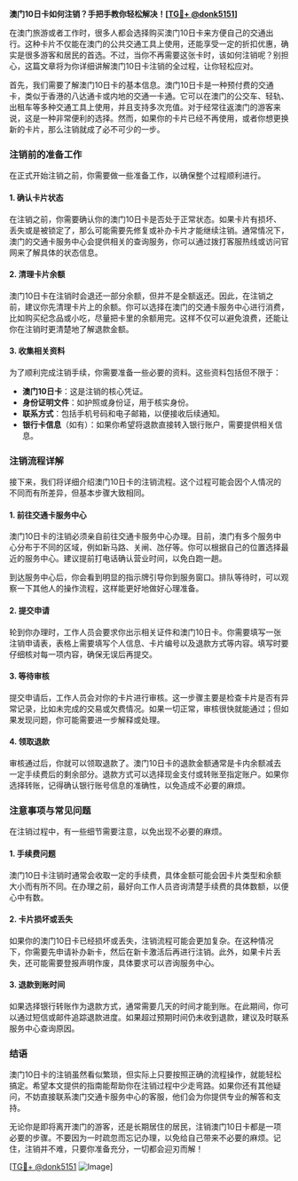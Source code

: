 **澳门10日卡如何注销？手把手教你轻松解决！[[TG💪+ @donk5151](https://t.me/s/donk5151)]**

在澳门旅游或者工作时，很多人都会选择购买澳门10日卡来方便自己的交通出行。这种卡片不仅能在澳门的公共交通工具上使用，还能享受一定的折扣优惠，确实是很多游客和居民的首选。不过，当你不再需要这张卡时，该如何注销呢？别担心，这篇文章将为你详细讲解澳门10日卡注销的全过程，让你轻松应对。

首先，我们需要了解澳门10日卡的基本信息。澳门10日卡是一种预付费的交通卡，类似于香港的八达通卡或内地的交通一卡通。它可以在澳门的公交车、轻轨、出租车等多种交通工具上使用，并且支持多次充值。对于经常往返澳门的游客来说，这是一种非常便利的选择。然而，如果你的卡片已经不再使用，或者你想更换新的卡片，那么注销就成了必不可少的一步。

### **注销前的准备工作**

在正式开始注销之前，你需要做一些准备工作，以确保整个过程顺利进行。

#### **1. 确认卡片状态**
在注销之前，你需要确认你的澳门10日卡是否处于正常状态。如果卡片有损坏、丢失或是被锁定了，那么可能需要先修复或补办卡片才能继续注销。通常情况下，澳门的交通卡服务中心会提供相关的查询服务，你可以通过拨打客服热线或访问官网来了解具体的状态信息。

#### **2. 清理卡片余额**
澳门10日卡在注销时会退还一部分余额，但并不是全额返还。因此，在注销之前，建议你先清理卡片上的余额。你可以选择在澳门的交通卡服务中心进行消费，比如购买纪念品或小吃，尽量把卡里的余额用完。这样不仅可以避免浪费，还能让你在注销时更清楚地了解退款金额。

#### **3. 收集相关资料**
为了顺利完成注销手续，你需要准备一些必要的资料。这些资料包括但不限于：
- **澳门10日卡**：这是注销的核心凭证。
- **身份证明文件**：如护照或身份证，用于核实身份。
- **联系方式**：包括手机号码和电子邮箱，以便接收后续通知。
- **银行卡信息**（如有）：如果你希望将退款直接转入银行账户，需要提供相关信息。

### **注销流程详解**

接下来，我们将详细介绍澳门10日卡的注销流程。这个过程可能会因个人情况的不同而有所差异，但基本步骤大致相同。

#### **1. 前往交通卡服务中心**
澳门10日卡的注销必须亲自前往交通卡服务中心办理。目前，澳门有多个服务中心分布于不同的区域，例如新马路、关闸、氹仔等。你可以根据自己的位置选择最近的服务中心。建议提前打电话确认营业时间，以免白跑一趟。

到达服务中心后，你会看到明显的指示牌引导你到服务窗口。排队等待时，可以观察一下其他人的操作流程，这样能更好地做好心理准备。

#### **2. 提交申请**
轮到你办理时，工作人员会要求你出示相关证件和澳门10日卡。你需要填写一张注销申请表，表格上需要填写个人信息、卡片编号以及退款方式等内容。填写时要仔细核对每一项内容，确保无误后再提交。

#### **3. 等待审核**
提交申请后，工作人员会对你的卡片进行审核。这一步骤主要是检查卡片是否有异常记录，比如未完成的交易或欠费情况。如果一切正常，审核很快就能通过；但如果发现问题，你可能需要进一步解释或处理。

#### **4. 领取退款**
审核通过后，你就可以领取退款了。澳门10日卡的退款金额通常是卡内余额减去一定手续费后的剩余部分。退款方式可以选择现金支付或转账至指定账户。如果你选择转账，记得确认银行账号信息的准确性，以免造成不必要的麻烦。

### **注意事项与常见问题**

在注销过程中，有一些细节需要注意，以免出现不必要的麻烦。

#### **1. 手续费问题**
澳门10日卡注销时通常会收取一定的手续费，具体金额可能会因卡片类型和余额大小而有所不同。在办理之前，最好向工作人员咨询清楚手续费的具体数额，以便心中有数。

#### **2. 卡片损坏或丢失**
如果你的澳门10日卡已经损坏或丢失，注销流程可能会更加复杂。在这种情况下，你需要先申请补办新卡，然后在新卡激活后再进行注销。此外，如果卡片丢失，还可能需要登报声明作废，具体要求可以咨询服务中心。

#### **3. 退款到账时间**
如果选择银行转账作为退款方式，通常需要几天的时间才能到账。在此期间，你可以通过短信或邮件追踪退款进度。如果超过预期时间仍未收到退款，建议及时联系服务中心查询原因。

### **结语**

澳门10日卡的注销虽然看似繁琐，但实际上只要按照正确的流程操作，就能轻松搞定。希望本文提供的指南能帮助你在注销过程中少走弯路。如果你还有其他疑问，不妨直接联系澳门交通卡服务中心的客服，他们会为你提供专业的解答和支持。

无论你是即将离开澳门的游客，还是长期居住的居民，注销澳门10日卡都是一项必要的步骤。不要因为一时疏忽而忘记办理，以免给自己带来不必要的麻烦。记住，注销并不难，只要你准备充分，一切都会迎刃而解！

[[TG💪+ @donk5151](https://t.me/s/donk5151) ![Image](https://i.postimg.cc/rwNCRYN7/Snipaste-2025-04-30-17-27-05.png)]